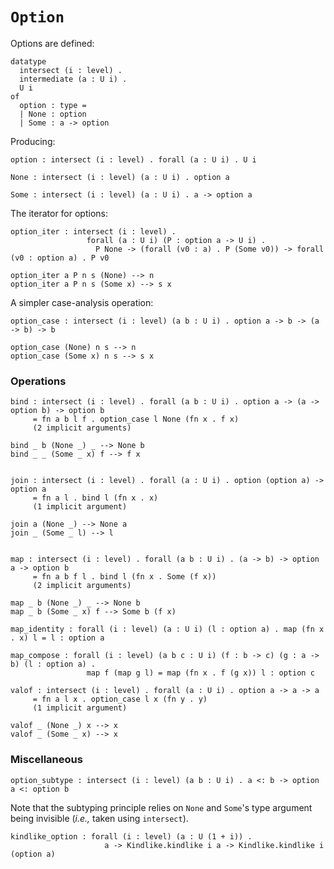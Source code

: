 # `Option`

Options are defined:

    datatype
      intersect (i : level) .
      intermediate (a : U i) .
      U i
    of
      option : type =
      | None : option
      | Some : a -> option

Producing:

    option : intersect (i : level) . forall (a : U i) . U i

    None : intersect (i : level) (a : U i) . option a

    Some : intersect (i : level) (a : U i) . a -> option a

The iterator for options:

    option_iter : intersect (i : level) .
                     forall (a : U i) (P : option a -> U i) .
                       P None -> (forall (v0 : a) . P (Some v0)) -> forall (v0 : option a) . P v0

    option_iter a P n s (None) --> n
    option_iter a P n s (Some x) --> s x

A simpler case-analysis operation:

    option_case : intersect (i : level) (a b : U i) . option a -> b -> (a -> b) -> b

    option_case (None) n s --> n
    option_case (Some x) n s --> s x


### Operations

    bind : intersect (i : level) . forall (a b : U i) . option a -> (a -> option b) -> option b
         = fn a b l f . option_case l None (fn x . f x)
         (2 implicit arguments)

    bind _ b (None _) _ --> None b
    bind _ _ (Some _ x) f --> f x


    join : intersect (i : level) . forall (a : U i) . option (option a) -> option a
         = fn a l . bind l (fn x . x)
         (1 implicit argument)

    join a (None _) --> None a
    join _ (Some _ l) --> l


    map : intersect (i : level) . forall (a b : U i) . (a -> b) -> option a -> option b
         = fn a b f l . bind l (fn x . Some (f x))
         (2 implicit arguments)

    map _ b (None _) _ --> None b
    map _ b (Some _ x) f --> Some b (f x)

    map_identity : forall (i : level) (a : U i) (l : option a) . map (fn x . x) l = l : option a

    map_compose : forall (i : level) (a b c : U i) (f : b -> c) (g : a -> b) (l : option a) .
                     map f (map g l) = map (fn x . f (g x)) l : option c

    valof : intersect (i : level) . forall (a : U i) . option a -> a -> a
         = fn a l x . option_case l x (fn y . y)
         (1 implicit argument)

    valof _ (None _) x --> x
    valof _ (Some _ x) --> x



### Miscellaneous

    option_subtype : intersect (i : level) (a b : U i) . a <: b -> option a <: option b

Note that the subtyping principle relies on `None` and `Some`'s type
argument being invisible (*i.e.,* taken using `intersect`).

    kindlike_option : forall (i : level) (a : U (1 + i)) .
                         a -> Kindlike.kindlike i a -> Kindlike.kindlike i (option a)
